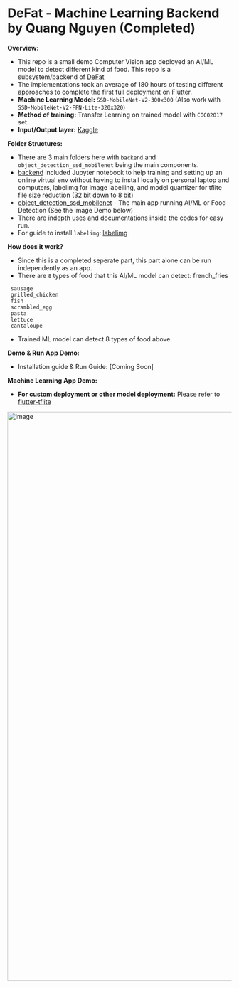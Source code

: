 # DeFat - Machine Learning Backend by Quang Nguyen (Completed)

**Overview:**
  + This repo is a small demo Computer Vision app deployed an AI/ML model to detect different kind of food. This repo is a subsystem/backend of [DeFat](https://github.com/qu-ngx/DeFat)
  + The implementations took an average of 180 hours of testing different approaches to complete the first full deployment on Flutter.
  + **Machine Learning Model:** ```SSD-MobileNet-V2-300x300``` (Also work with ```SSD-MobileNet-V2-FPN-Lite-320x320```)
  + **Method of training:** Transfer Learning on trained model with ```COCO2017``` set.
  + **Input/Output layer:** [Kaggle](https://www.kaggle.com/models/tensorflow/ssd-mobilenet-v2/frameworks/tensorFlow2)
  
**Folder Structures:**

  + There are 3 main folders here with ```backend``` and ```object_detection_ssd_mobilenet``` being the main components.
  + [backend](https://github.com/qu-ngx/defat-ml/tree/main/backend) included Jupyter notebook to help training and setting up an online virtual env without having to install locally on personal laptop and computers, labelimg for image labelling, and model quantizer for tflite file size reduction (32 bit down to 8 bit)
  + [object_detection_ssd_mobilenet](https://github.com/qu-ngx/defat-ml/tree/main/object_detection_ssd_mobilenet) - The main app running AI/ML or Food Detection (See the image Demo below)
  + There are indepth uses and documentations inside the codes for easy run.
  + For guide to install ```labelimg```: [labelimg](https://github.com/HumanSignal/labelImg)

**How does it work?**

  + Since this is a completed seperate part, this part alone can be run independently as an app.
  + There are ```8``` types of food that this AI/ML model can detect: french_fries
   ```
    sausage
    grilled_chicken
    fish
    scrambled_egg
    pasta
    lettuce
    cantaloupe
   ```
  + Trained ML model can detect 8 types of food above

**Demo & Run App Demo:**
- Installation guide & Run Guide: [Coming Soon]

**Machine Learning App Demo:**
- **For custom deployment or other model deployment:** Please refer to [flutter-tflite](https://github.com/tensorflow/flutter-tflite)
  
<img width="1280" alt="image" src="https://github.com/qu-ngx/defat-ml/assets/91497379/a7be5a22-4bd4-44c5-832a-9c09aa3ed97b">



